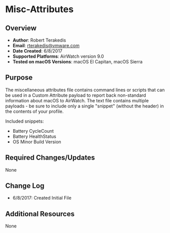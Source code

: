 # Misc-Attributes

## Overview
- **Author**: Robert Terakedis
- **Email**: rterakedis@vmware.com
- **Date Created**: 6/8/2017
- **Supported Platforms**: AirWatch version 9.0
- **Tested on macOS Versions**: macOS El Capitan, macOS Sierra

## Purpose 
The miscellaneous attributes file contains command lines or scripts that can be used in a Custom Attribute payload to report back non-standard information about macOS to AirWatch.   The text file contains multiple payloads - be sure to include only a single "snippet" (without the header) in the contents of your profile.

Included snippets:
* Battery CycleCount
* Battery HealthStatus
* OS Minor Build Version

## Required Changes/Updates
None

## Change Log
- 6/8/2017: Created Initial File


## Additional Resources
None